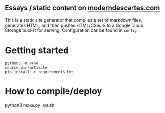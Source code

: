 ## Essays / static content on [moderndescartes.com](moderndescartes.com)

This is a static site generator that compiles a set of markdown files, generates HTML, and then pushes HTML/CSS/JS to a Google Cloud Storage bucket for serving. Configuration can be found in `config`

# Getting started
```
python3 -m venv .
source bin/activate
pip install -r requirements.txt
```

# How to compile/deploy
python3 make.py
./push
